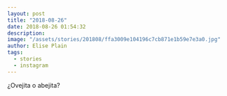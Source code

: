 ```yaml
---
layout: post
title: "2018-08-26"
date: 2018-08-26 01:54:32
description: 
image: "/assets/stories/201808/ffa3009e104196c7cb871e1b59e7e3a0.jpg"
author: Elise Plain
tags: 
  - stories
  - instagram
---
```


¿Ovejita o abejita?
<p></p>
